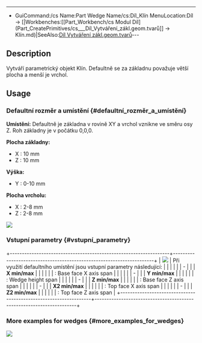 ---
- GuiCommand:/cs   Name:Part Wedge   Name/cs:Díl_Klín   MenuLocation:Díl -> [|Workbenches:[[Part_Workbench/cs   Modul Díl](Part_CreatePrimitives/cs___Díl_Vytváření_zákl.geom.tvarů]] -> Klín.md)|SeeAlso:[Díl Vytváření zákl.geom.tvarů](Part_CreatePrimitives/cs.md)---


</div>

## Description

Vytváří parametrický objekt Klín. Defaultně se za základnu považuje větší plocha a menší je vrchol.

## Usage

### Defaultní rozměr a umístění {#defaultní_rozměr_a_umístění}

**Umístění:** Defaultně je základna v rovině XY a vrchol vznikne ve směru osy Z. Roh základny je v počátku 0,0,0.

**Plocha základny:**

-   X : 10 mm
-   Z : 10 mm

**Výška:**

-   Y : 0-10 mm

**Plocha vrcholu:**

-   X : 2-8 mm
-   Z : 2-8 mm

![](images/PartWedgeProperty.png ) 

### Vstupní parametry {#vstupní_parametry}

+------------------------------------------------------------------+----------------------------------------------------------------------+
| ![](images/PartWedgeProperty_Inputs.png ) | Při využití defaultního umístění jsou vstupní parametry následující: |
|                                                                  |                                                                      |
|                                                                  | -                                                     |
|                                                                  |     **X min/max**                                       |
|                                                                  |                                                                   |
|                                                                  |     : Base face X axis span                                          |
|                                                                  |                                                                      |
|                                                                  | -                                                     |
|                                                                  |     **Y min/max**                                       |
|                                                                  |                                                                   |
|                                                                  |     : Wedge height span                                              |
|                                                                  |                                                                      |
|                                                                  | -                                                     |
|                                                                  |     **Z min/max**                                       |
|                                                                  |                                                                   |
|                                                                  |     : Base face Z axis span                                          |
|                                                                  |                                                                      |
|                                                                  | -                                                     |
|                                                                  |     **X2 min/max**                                      |
|                                                                  |                                                                   |
|                                                                  |     : Top face X axis span                                           |
|                                                                  |                                                                      |
|                                                                  | -                                                     |
|                                                                  |     **Z2 min/max**                                      |
|                                                                  |                                                                   |
|                                                                  |     : Top face Z axis span                                           |
+------------------------------------------------------------------+----------------------------------------------------------------------+

### More examples for wedges {#more_examples_for_wedges}

![](images/Wedge_examples.png )





 
